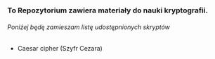 ### To Repozytorium zawiera materiały do nauki kryptografii.
###### Poniżej będę zamieszam listę udostępnionych skryptów
- Caesar cipher (Szyfr Cezara)